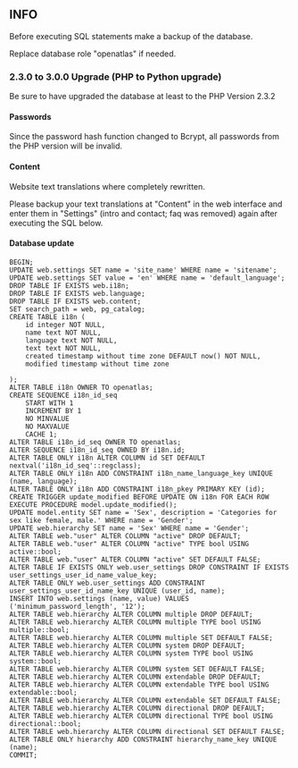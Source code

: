 ## INFO

Before executing SQL statements make a backup of the database.

Replace database role "openatlas" if needed.

### 2.3.0 to 3.0.0 Upgrade (PHP to Python upgrade)

Be sure to have upgraded the database at least to the PHP Version 2.3.2

#### Passwords

Since the password hash function changed to Bcrypt, all passwords from the PHP version will be invalid.

#### Content

Website text translations where completely rewritten.

Please backup your text translations at "Content" in the web interface and
enter them in "Settings" (intro and contact; faq was removed) again after executing the SQL below.

#### Database update

    BEGIN;
    UPDATE web.settings SET name = 'site_name' WHERE name = 'sitename';
    UPDATE web.settings SET value = 'en' WHERE name = 'default_language';
    DROP TABLE IF EXISTS web.i18n;
    DROP TABLE IF EXISTS web.language;
    DROP TABLE IF EXISTS web.content;
    SET search_path = web, pg_catalog;
    CREATE TABLE i18n (
        id integer NOT NULL,
        name text NOT NULL,
        language text NOT NULL,
        text text NOT NULL,
        created timestamp without time zone DEFAULT now() NOT NULL,
        modified timestamp without time zone

    );
    ALTER TABLE i18n OWNER TO openatlas;
    CREATE SEQUENCE i18n_id_seq
        START WITH 1
        INCREMENT BY 1
        NO MINVALUE
        NO MAXVALUE
        CACHE 1;
    ALTER TABLE i18n_id_seq OWNER TO openatlas;
    ALTER SEQUENCE i18n_id_seq OWNED BY i18n.id;
    ALTER TABLE ONLY i18n ALTER COLUMN id SET DEFAULT nextval('i18n_id_seq'::regclass);
    ALTER TABLE ONLY i18n ADD CONSTRAINT i18n_name_language_key UNIQUE (name, language);
    ALTER TABLE ONLY i18n ADD CONSTRAINT i18n_pkey PRIMARY KEY (id);
    CREATE TRIGGER update_modified BEFORE UPDATE ON i18n FOR EACH ROW EXECUTE PROCEDURE model.update_modified();
    UPDATE model.entity SET name = 'Sex', description = 'Categories for sex like female, male.' WHERE name = 'Gender';
    UPDATE web.hierarchy SET name = 'Sex' WHERE name = 'Gender';
    ALTER TABLE web."user" ALTER COLUMN "active" DROP DEFAULT;
    ALTER TABLE web."user" ALTER COLUMN "active" TYPE bool USING active::bool;
    ALTER TABLE web."user" ALTER COLUMN "active" SET DEFAULT FALSE;
    ALTER TABLE IF EXISTS ONLY web.user_settings DROP CONSTRAINT IF EXISTS user_settings_user_id_name_value_key;
    ALTER TABLE ONLY web.user_settings ADD CONSTRAINT user_settings_user_id_name_key UNIQUE (user_id, name);
    INSERT INTO web.settings (name, value) VALUES ('minimum_password_length', '12');
    ALTER TABLE web.hierarchy ALTER COLUMN multiple DROP DEFAULT;
    ALTER TABLE web.hierarchy ALTER COLUMN multiple TYPE bool USING multiple::bool;
    ALTER TABLE web.hierarchy ALTER COLUMN multiple SET DEFAULT FALSE;
    ALTER TABLE web.hierarchy ALTER COLUMN system DROP DEFAULT;
    ALTER TABLE web.hierarchy ALTER COLUMN system TYPE bool USING system::bool;
    ALTER TABLE web.hierarchy ALTER COLUMN system SET DEFAULT FALSE;
    ALTER TABLE web.hierarchy ALTER COLUMN extendable DROP DEFAULT;
    ALTER TABLE web.hierarchy ALTER COLUMN extendable TYPE bool USING extendable::bool;
    ALTER TABLE web.hierarchy ALTER COLUMN extendable SET DEFAULT FALSE;
    ALTER TABLE web.hierarchy ALTER COLUMN directional DROP DEFAULT;
    ALTER TABLE web.hierarchy ALTER COLUMN directional TYPE bool USING directional::bool;
    ALTER TABLE web.hierarchy ALTER COLUMN directional SET DEFAULT FALSE;
    ALTER TABLE ONLY hierarchy ADD CONSTRAINT hierarchy_name_key UNIQUE (name);
    COMMIT;
